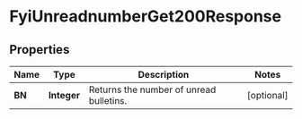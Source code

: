 

# FyiUnreadnumberGet200Response


## Properties

| Name | Type | Description | Notes |
|------------ | ------------- | ------------- | -------------|
|**BN** | **Integer** | Returns the number of unread bulletins. |  [optional] |



